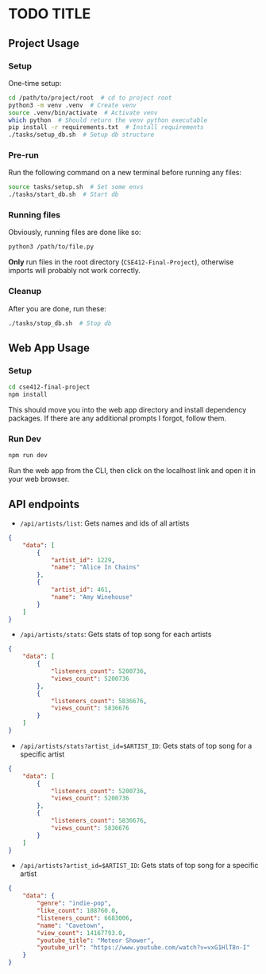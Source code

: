 # TODO TITLE

## Project Usage
### Setup
One-time setup:
```bash
cd /path/to/project/root  # cd to project root
python3 -m venv .venv  # Create venv
source .venv/bin/activate  # Activate venv
which python  # Should return the venv python executable
pip install -r requirements.txt  # Install requirements
./tasks/setup_db.sh  # Setup db structure
```

### Pre-run
Run the following command on a new terminal before running any files:
```bash
source tasks/setup.sh  # Set some envs
./tasks/start_db.sh  # Start db
```

### Running files
Obviously, running files are done like so:
```bash
python3 /path/to/file.py
```
**Only** run files in the root directory (`CSE412-Final-Project`), otherwise imports will probably not work correctly.

### Cleanup
After you are done, run these:
```bash
./tasks/stop_db.sh  # Stop db
```

## Web App Usage
### Setup
```bash
cd cse412-final-project
npm install
```
This should move you into the web app directory and install dependency packages. If there are any additional prompts I forgot, follow them.

### Run Dev
```bash
npm run dev
```
Run the web app from the CLI, then click on the localhost link and open it in your web browser.

## API endpoints
* `/api/artists/list`: Gets names and ids of all artists
```json
{
    "data": [
        {
            "artist_id": 1229,
            "name": "Alice In Chains"
        },
        {
            "artist_id": 461,
            "name": "Amy Winehouse"
        }
    ]
}
```
* `/api/artists/stats`: Gets stats of top song for each artists
```json
{
    "data": [
        {
            "listeners_count": 5200736,
            "views_count": 5200736
        },
        {
            "listeners_count": 5836676,
            "views_count": 5836676
        }
    ]
}
```
* `/api/artists/stats?artist_id=$ARTIST_ID`: Gets stats of top song for a specific artist
```json
{
    "data": [
        {
            "listeners_count": 5200736,
            "views_count": 5200736
        },
        {
            "listeners_count": 5836676,
            "views_count": 5836676
        }
    ]
}
```
* `/api/artists?artist_id=$ARTIST_ID`: Gets stats of top song for a specific artist
```json
{
    "data": {
	    "genre": "indie-pop",
	    "like_count": 188760.0,
	    "listeners_count": 6683006,
	    "name": "Cavetown",
	    "view_count": 14167793.0,
	    "youtube_title": "Meteor Shower",
	    "youtube_url": "https://www.youtube.com/watch?v=vxG1HlT8n-I"
	}
}
```